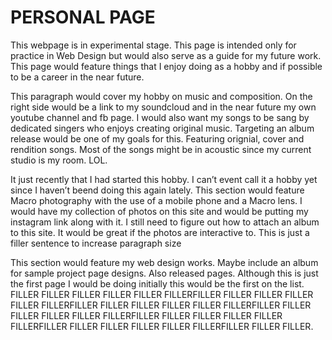 <!DOCTYPE html>
<html>
    <meta charset="UTF-8">

<head>
    <h1 class="head1"> PERSONAL PAGE </h1>
<link rel="stylesheet" type="text/css" href="https://royce21st/royce21st.github.io/blob/master/PersonalPage.css">
    
</head>
<body>
  
<p class="intro">This webpage is in experimental stage. This page is intended only for practice in Web Design but would also serve as a guide for my future work. This page would feature things that I enjoy doing as a hobby and if possible to be a career in the near future.
  
<p class="par1">This paragraph would cover my hobby on music and composition. On the right side would be a link to my soundcloud and in the near future my own youtube channel and fb page. I would also want my songs to be sang by dedicated singers who enjoys creating original music. Targeting an album release would be one of my goals for this. Featuring orignial, cover and rendition songs. Most of the songs might be in acoustic since my current studio is my room. LOL.</p>
  
<p class="par2">It just recently that I had started this hobby. I can’t event call it a hobby yet since I haven’t beend doing this again lately. This section would feature Macro photography with the use of a mobile phone and a Macro lens. I would have my collection of photos on this site and would be putting my instagram link along with it. I still need to figure out how to attach an album to this site. It would be great if the photos are interactive to. This is just a filler sentence to increase paragraph size</p>
  
  
<p class="par3">This section would feature my web design works. Maybe include an album for sample project page designs. Also released pages. Although this is just the first page I would be doing initially this would be the first on the list. FILLER FILLER FILLER FILLER FILLER FILLERFILLER FILLER FILLER FILLER FILLER FILLERFILLER FILLER FILLER FILLER FILLER FILLERFILLER FILLER FILLER FILLER FILLER FILLERFILLER FILLER FILLER FILLER FILLER FILLERFILLER FILLER FILLER FILLER FILLER FILLERFILLER FILLER FILLER.</p>  

</body>
</html>

